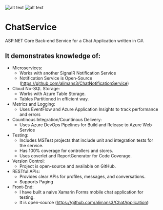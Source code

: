 ![alt text](https://aam75.visualstudio.com/ChatService_GitHub/_apis/build/status/GitHub%20MasterBuild)
![alt text](https://aam75.vsrm.visualstudio.com/_apis/public/Release/badge/e3016cd0-189a-4aca-8603-e3b3bacfb83c/1/1)

# ChatService
ASP.NET Core Back-end Service for a Chat Application written in C#.
## It demonstrates knowledge of:
* Microservices:
  * Works with another SignalR Notification Service
  * Notification Service is Open-Source (https://github.com/alimans3/ChatNotificationService)
* Cloud No-SQL Storage:
  * Works with Azure Table Storage.
  * Tables Partitioned in efficient way.
* Metrics and Logging:
  * Uses EventFlow and Azure Application Insights to track performance and errors
* Countinous Integration/Countinous Delivery:
  * Uses Azure DevOps Pipelines for Build and Release to Azure Web Service
* Testing:
  * Includes MSTest projects that include unit and integration tests for the service.
  * Has 100% coverage for controllers and stores.
  * Uses coverlet and ReportGenerator for Code Coverage.
* Version Control:
  * Project is open-source and available on GitHub.
* RESTful APIs:
  * Provides clear APIs for profiles, messages, and conversations.
  * Supports Paging
* Front-End:
  * I have built a naive Xamarin Forms mobile chat application for testing.
  * It is open-source (https://github.com/alimans3/ChatApplication)
